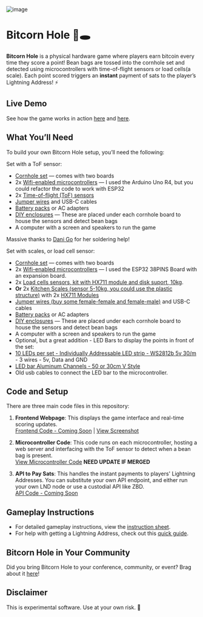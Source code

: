 ![image](https://github.com/user-attachments/assets/6203ecbb-de3d-4308-81ec-74ea63075224)

# Bitcorn Hole 🌽🕳️

**Bitcorn Hole** is a physical hardware game where players earn bitcoin every time they score a point! Bean bags are tossed into the cornhole set and detected using microcontrollers with time-of-flight sensors or load cells(a scale). Each point scored triggers an **instant** payment of sats to the player’s Lightning Address! ⚡

## Live Demo
See how the game works in action [here](https://x.com/D_plus__plus/status/1807889900093821104) and [here](https://x.com/D_plus__plus/status/1845504750739218734).

## What You’ll Need

To build your own Bitcorn Hole setup, you’ll need the following:

Set with a ToF sensor:
- [Cornhole set](https://www.amazon.com/dp/B07S1PYYTV) — comes with two boards
- 2x [Wifi-enabled microcontrollers](https://www.amazon.com/dp/B0C8V88Z9D) —
  I used the Arduino Uno R4, but you could refactor the code to work with ESP32
- 2x [Time-of-flight (ToF) sensors](https://a.co/d/5bQHzve)
- [Jumper wires](https://www.amazon.com/California-JOS-Breadboard-Optional-Multicolored/dp/B0BRTJQZRD) and USB-C cables
- [Battery packs](https://www.amazon.com/gp/product/B08LH26PFT) or AC adapters
- [DIY enclosures](ENCLOSURES.md) —
  These are placed under each cornhole board to house the sensors and detect bean bags
- A computer with a screen and speakers to run the game

Massive thanks to [Dani Go](https://www.youtube.com/@bitcoineando) for her soldering help!

Set with scales, or load cell sensor:
- [Cornhole set](https://www.amazon.com/dp/B07S1PYYTV) — comes with two boards
- 2x [Wifi-enabled microcontrollers](https://pt.aliexpress.com/item/1005006389637966.html?channel=twinner) —
  I used the ESP32 38PINS Board with an expansion board.
- 2x [Load cells sensors, kit with HX711 module and disk suport, 10kg](https://s.click.aliexpress.com/e/_m0FvR6F).
- **Or** 2x [Kitchen Scales (sensor 5-10kg, you could use the plastic structure)](https://s.click.aliexpress.com/e/_m00y0y3) with 2x [HX711 Modules](https://s.click.aliexpress.com/e/_mNYNK8j)
- [Jumper wires (buy some female-female and female-male)](https://www.amazon.com/California-JOS-Breadboard-Optional-Multicolored/dp/B0BRTJQZRD) and USB-C cables
- [Battery packs](https://www.amazon.com/gp/product/B08LH26PFT) or AC adapters
- [DIY enclosures](ENCLOSURES.md) —
  These are placed under each cornhole board to house the sensors and detect bean bags
- A computer with a screen and speakers to run the game
- Optional, but a great addition - LED Bars to display the points in front of the set:
- [10 LEDs per set - Individually Addressable LED strip - WS2812b 5v 30/m](https://s.click.aliexpress.com/e/_msIFqu7) - 3 wires - 5v, Data and GND
- [LED bar Aluminum Channels - 50 or 30cm V Style](https://s.click.aliexpress.com/e/_mLCfd0P)
- Old usb cables to connect the LED bar to the microcontroller.
  

## Code and Setup

There are three main code files in this repository:

1. **Frontend Webpage**: This displays the game interface and real-time scoring updates.  
   [Frontend Code - Coming Soon](#link-to-frontend-code) | [View Screenshot](https://github.com/dplusplus1024/bitcorn-hole/blob/main/screenshot.png)

2. **Microcontroller Code**: This code runs on each microcontroller, hosting a web server and interfacing with the ToF sensor to detect when a bean bag is present.  
   [View Microcontroller Code](https://github.com/nitroxgas/bitcorn-hole/blob/main/src/microcontroller_webserver_with_tof/microcontroller_webserver_with_tof.ino) 
   **NEED UPDATE IF MERGED**

5. **API to Pay Sats**: This handles the instant payments to players' Lightning Addresses. You can substitute your own API endpoint, and either run your own LND node or use a custodial API like ZBD.  
   [API Code - Coming Soon](#link-to-api-code)

## Gameplay Instructions

- For detailed gameplay instructions, view the [instruction sheet](INSTRUCTIONS.md).
- For help with getting a Lightning Address, check out this [quick guide](LIGHTNING.md).

## Bitcorn Hole in Your Community

Did you bring Bitcorn Hole to your conference, community, or event? Brag about it [here](COMMUNITY.md)!

## Disclaimer

This is experimental software. Use at your own risk. 🌽

